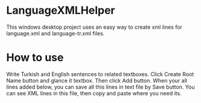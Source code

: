 # LanguageXMLHelper

This windows desktop project uses an easy way to create xml lines for language.xml and language-tr.xml files. 

# How to use

Write Turkish and English sentences to related textboxes.
Click Create Root Name button and glance it textbox.
Then click Add button. 
When your all lines added below, you can save all this lines in text file by Save button. 
You can see XML lines in this file, then copy and paste where you need its.
